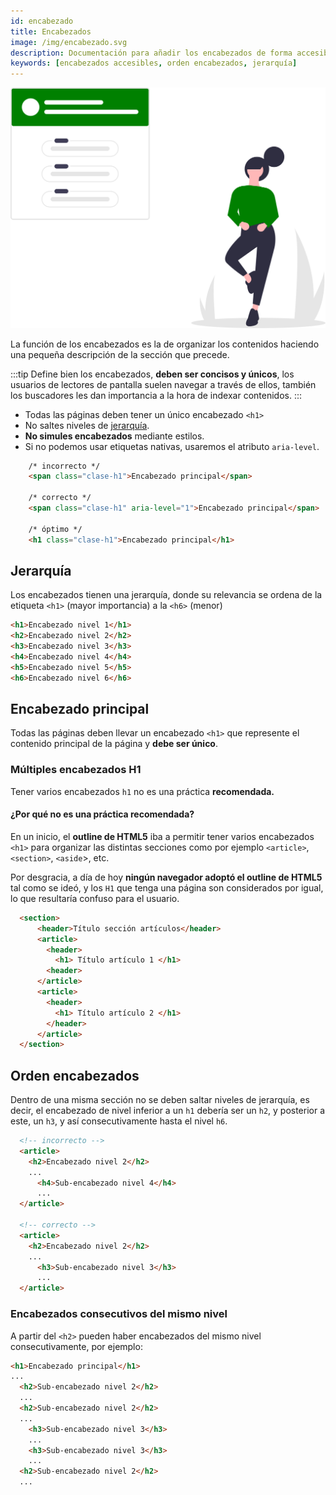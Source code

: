 ```yaml
---
id: encabezado
title: Encabezados
image: /img/encabezado.svg
description: Documentación para añadir los encabezados de forma accesible en la web
keywords: [encabezados accesibles, orden encabezados, jerarquía]
---
```


![img](/img/encabezado.svg)

La función de los encabezados es la de organizar los contenidos haciendo una pequeña descripción de la sección que precede.

:::tip
Define bien los encabezados, **deben ser concisos y únicos**, los usuarios de lectores de pantalla suelen navegar a través de ellos, también los buscadores les dan importancia a la hora de indexar contenidos.
:::

- Todas las páginas deben tener un único encabezado `<h1>`
- No saltes niveles de [jerarquía](#jerarquía). 
- **No simules encabezados** mediante estilos.
- Si no podemos usar etiquetas nativas, usaremos el atributo `aria-level`.
```html
    /* incorrecto */
    <span class="clase-h1">Encabezado principal</span>
    
    /* correcto */
    <span class="clase-h1" aria-level="1">Encabezado principal</span>

    /* óptimo */
    <h1 class="clase-h1">Encabezado principal</h1>
```

## Jerarquía

Los encabezados tienen una jerarquía, donde su relevancia se ordena de la etiqueta `<h1>` (mayor importancia) a la `<h6>` (menor)

```html
<h1>Encabezado nivel 1</h1>
<h2>Encabezado nivel 2</h2>
<h3>Encabezado nivel 3</h3>
<h4>Encabezado nivel 4</h4>
<h5>Encabezado nivel 5</h5>
<h6>Encabezado nivel 6</h6>
```

## Encabezado principal

Todas las páginas deben llevar un encabezado `<h1>` que represente el contenido principal de la página y **debe ser único**.

### Múltiples encabezados H1

Tener varios encabezados `h1` no es una práctica **recomendada.**

#### ¿Por qué no es una práctica recomendada?


En un inicio, el **outline de HTML5** iba a permitir tener varios encabezados `<h1>` para organizar las distintas secciones como por ejemplo `<article>`, `<section>`, `<aside`>, etc.

Por desgracia, a día de hoy **ningún navegador adoptó el outline de HTML5** tal como se ideó, y los `H1` que tenga una página son considerados por igual, lo que resultaría confuso para el usuario.


```html
  <section>
      <header>Título sección artículos</header>
      <article>
        <header>
          <h1> Título artículo 1 </h1>
        <header>
      </article>
      <article>
        <header>
          <h1> Título artículo 2 </h1>
        </header>
      </article>
  </section>
```

## Orden encabezados

Dentro de una misma sección no se deben saltar niveles de jerarquía, es decir, el encabezado de nivel inferior a un `h1` debería ser un `h2`, y posterior a este, un `h3`, y así consecutivamente hasta el nivel `h6`.

```html
  <!-- incorrecto -->
  <article>
    <h2>Encabezado nivel 2</h2>
    ...
      <h4>Sub-encabezado nivel 4</h4>
      ...
  </article>

  <!-- correcto -->
  <article>
    <h2>Encabezado nivel 2</h2>
    ...
      <h3>Sub-encabezado nivel 3</h3>
      ...
  </article>
```

### Encabezados consecutivos del mismo nivel

A partir del `<h2>` pueden haber encabezados del mismo nivel consecutivamente, por ejemplo:

```html
<h1>Encabezado principal</h1>
...
  <h2>Sub-encabezado nivel 2</h2>
  ...
  <h2>Sub-encabezado nivel 2</h2>
  ...
    <h3>Sub-encabezado nivel 3</h3>
    ...
    <h3>Sub-encabezado nivel 3</h3>
    ...
  <h2>Sub-encabezado nivel 2</h2>
  ...



